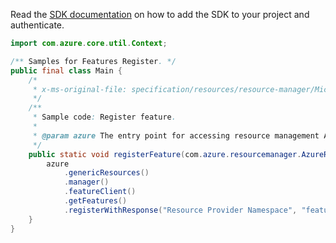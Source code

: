 Read the [SDK documentation](https://github.com/Azure/azure-sdk-for-java/blob/azure-resourcemanager_2.11.0/sdk/resourcemanager/azure-resourcemanager/README.md) on how to add the SDK to your project and authenticate.

```java
import com.azure.core.util.Context;

/** Samples for Features Register. */
public final class Main {
    /*
     * x-ms-original-file: specification/resources/resource-manager/Microsoft.Features/stable/2021-07-01/examples/registerFeature.json
     */
    /**
     * Sample code: Register feature.
     *
     * @param azure The entry point for accessing resource management APIs in Azure.
     */
    public static void registerFeature(com.azure.resourcemanager.AzureResourceManager azure) {
        azure
            .genericResources()
            .manager()
            .featureClient()
            .getFeatures()
            .registerWithResponse("Resource Provider Namespace", "feature", Context.NONE);
    }
}
```
